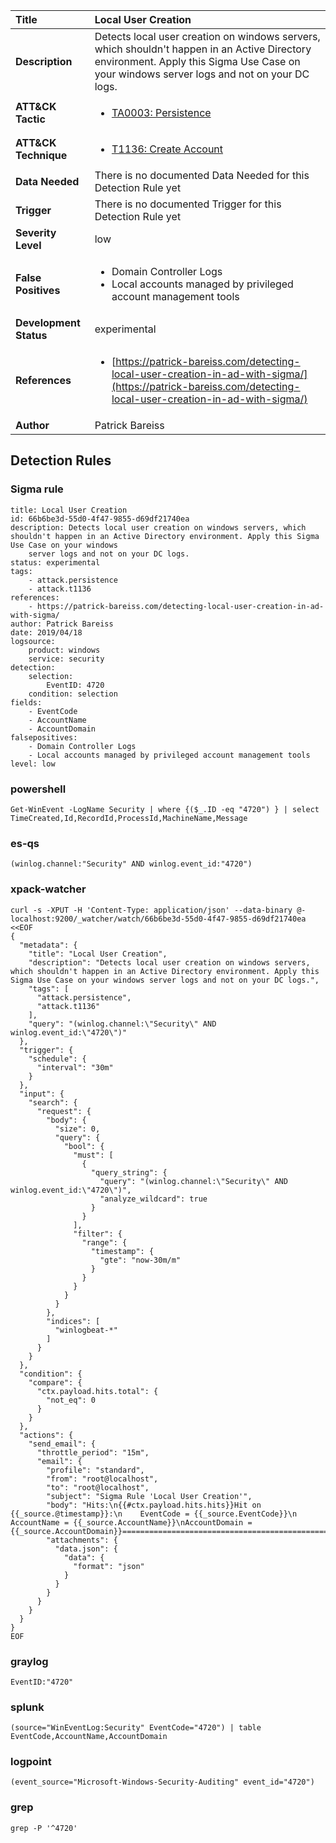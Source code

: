 | Title                    | Local User Creation       |
|:-------------------------|:------------------|
| **Description**          | Detects local user creation on windows servers, which shouldn't happen in an Active Directory environment. Apply this Sigma Use Case on your windows server logs and not on your DC logs. |
| **ATT&amp;CK Tactic**    |  <ul><li>[TA0003: Persistence](https://attack.mitre.org/tactics/TA0003)</li></ul>  |
| **ATT&amp;CK Technique** | <ul><li>[T1136: Create Account](https://attack.mitre.org/techniques/T1136)</li></ul>  |
| **Data Needed**          |  There is no documented Data Needed for this Detection Rule yet  |
| **Trigger**              |  There is no documented Trigger for this Detection Rule yet  |
| **Severity Level**       | low |
| **False Positives**      | <ul><li>Domain Controller Logs</li><li>Local accounts managed by privileged account management tools</li></ul>  |
| **Development Status**   | experimental |
| **References**           | <ul><li>[https://patrick-bareiss.com/detecting-local-user-creation-in-ad-with-sigma/](https://patrick-bareiss.com/detecting-local-user-creation-in-ad-with-sigma/)</li></ul>  |
| **Author**               | Patrick Bareiss |


## Detection Rules

### Sigma rule

```
title: Local User Creation
id: 66b6be3d-55d0-4f47-9855-d69df21740ea
description: Detects local user creation on windows servers, which shouldn't happen in an Active Directory environment. Apply this Sigma Use Case on your windows
    server logs and not on your DC logs.
status: experimental
tags:
    - attack.persistence
    - attack.t1136
references:
    - https://patrick-bareiss.com/detecting-local-user-creation-in-ad-with-sigma/
author: Patrick Bareiss
date: 2019/04/18
logsource:
    product: windows
    service: security
detection:
    selection:
        EventID: 4720
    condition: selection
fields:
    - EventCode
    - AccountName
    - AccountDomain
falsepositives:
    - Domain Controller Logs
    - Local accounts managed by privileged account management tools
level: low

```





### powershell
    
```
Get-WinEvent -LogName Security | where {($_.ID -eq "4720") } | select TimeCreated,Id,RecordId,ProcessId,MachineName,Message
```


### es-qs
    
```
(winlog.channel:"Security" AND winlog.event_id:"4720")
```


### xpack-watcher
    
```
curl -s -XPUT -H 'Content-Type: application/json' --data-binary @- localhost:9200/_watcher/watch/66b6be3d-55d0-4f47-9855-d69df21740ea <<EOF
{
  "metadata": {
    "title": "Local User Creation",
    "description": "Detects local user creation on windows servers, which shouldn't happen in an Active Directory environment. Apply this Sigma Use Case on your windows server logs and not on your DC logs.",
    "tags": [
      "attack.persistence",
      "attack.t1136"
    ],
    "query": "(winlog.channel:\"Security\" AND winlog.event_id:\"4720\")"
  },
  "trigger": {
    "schedule": {
      "interval": "30m"
    }
  },
  "input": {
    "search": {
      "request": {
        "body": {
          "size": 0,
          "query": {
            "bool": {
              "must": [
                {
                  "query_string": {
                    "query": "(winlog.channel:\"Security\" AND winlog.event_id:\"4720\")",
                    "analyze_wildcard": true
                  }
                }
              ],
              "filter": {
                "range": {
                  "timestamp": {
                    "gte": "now-30m/m"
                  }
                }
              }
            }
          }
        },
        "indices": [
          "winlogbeat-*"
        ]
      }
    }
  },
  "condition": {
    "compare": {
      "ctx.payload.hits.total": {
        "not_eq": 0
      }
    }
  },
  "actions": {
    "send_email": {
      "throttle_period": "15m",
      "email": {
        "profile": "standard",
        "from": "root@localhost",
        "to": "root@localhost",
        "subject": "Sigma Rule 'Local User Creation'",
        "body": "Hits:\n{{#ctx.payload.hits.hits}}Hit on {{_source.@timestamp}}:\n    EventCode = {{_source.EventCode}}\n  AccountName = {{_source.AccountName}}\nAccountDomain = {{_source.AccountDomain}}================================================================================\n{{/ctx.payload.hits.hits}}",
        "attachments": {
          "data.json": {
            "data": {
              "format": "json"
            }
          }
        }
      }
    }
  }
}
EOF

```


### graylog
    
```
EventID:"4720"
```


### splunk
    
```
(source="WinEventLog:Security" EventCode="4720") | table EventCode,AccountName,AccountDomain
```


### logpoint
    
```
(event_source="Microsoft-Windows-Security-Auditing" event_id="4720")
```


### grep
    
```
grep -P '^4720'
```



